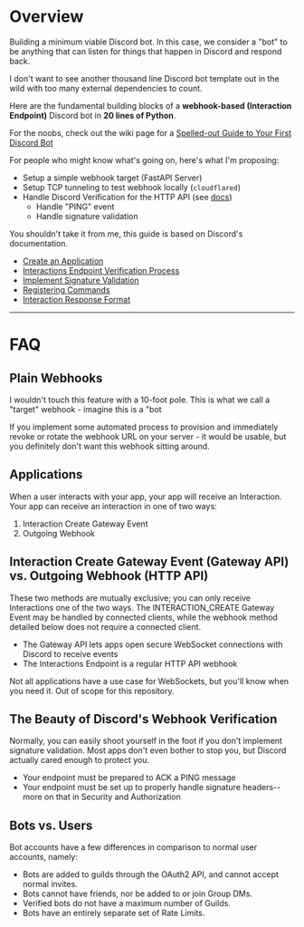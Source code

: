 # Overview
Building a minimum viable Discord bot. In this case, we consider a "bot" to be anything that can listen for things that happen in Discord and respond back.

I don't want to see another thousand line Discord bot template out in the wild with too many external dependencies to count. 

Here are the fundamental building blocks of a **webhook-based (Interaction Endpoint)** Discord bot in **20 lines of Python**.

For the noobs, check out the wiki page for a [Spelled-out Guide to Your First Discord Bot](https://github.com/hitorilabs/minibot/wiki/Spelled-out-Guide-to-Your-First-Discord-Bot)

For people who might know what's going on, here's what I'm proposing:
- Setup a simple webhook target (FastAPI Server)
- Setup TCP tunneling to test webhook locally (`cloudflared`)
- Handle Discord Verification for the HTTP API (see [docs](https://discord.com/developers/docs/tutorials/upgrading-to-application-commands#adding-an-interactions-endpoint-url))
  - Handle "PING" event
  - Handle signature validation

You shouldn't take it from me, this guide is based on Discord's documentation.
- [Create an Application](https://discord.com/developers/applications)
- [Interactions Endpoint Verification Process](https://discord.com/developers/docs/tutorials/upgrading-to-application-commands#adding-an-interactions-endpoint-url)
- [Implement Signature Validation](https://discord.com/developers/docs/interactions/receiving-and-responding#security-and-authorization)
- [Registering Commands](https://discord.com/developers/docs/interactions/application-commands#registering-a-command)
- [Interaction Response Format](https://discord.com/developers/docs/interactions/receiving-and-responding#responding-to-an-interaction)
---
# FAQ
## Plain Webhooks 
I wouldn't touch this feature with a 10-foot pole. This is what we call a "target" webhook - imagine this is a "bot

If you implement some automated process to provision and immediately revoke or rotate the webhook URL on your server - it would be usable, but you definitely don't want this webhook sitting around.

## Applications

When a user interacts with your app, your app will receive an Interaction. Your app can receive an interaction in one of two ways:

1. Interaction Create Gateway Event
2. Outgoing Webhook

## Interaction Create Gateway Event (Gateway API) vs. Outgoing Webhook (HTTP API)
These two methods are mutually exclusive; you can only receive Interactions one of the two ways. The INTERACTION_CREATE Gateway Event may be handled by connected clients, while the webhook method detailed below does not require a connected client.

- The Gateway API lets apps open secure WebSocket connections with Discord to receive events 
- The Interactions Endpoint is a regular HTTP API webhook

Not all applications have a use case for WebSockets, but you'll know when you need it. Out of scope for this repository.

## The Beauty of Discord's Webhook Verification

Normally, you can easily shoot yourself in the foot if you don't implement signature validation. Most apps don't even bother to stop you, but Discord actually cared enough to protect you.

- Your endpoint must be prepared to ACK a PING message
- Your endpoint must be set up to properly handle signature headers--more on that in Security and Authorization

## Bots vs. Users

Bot accounts have a few differences in comparison to normal user accounts, namely:

- Bots are added to guilds through the OAuth2 API, and cannot accept normal invites.
- Bots cannot have friends, nor be added to or join Group DMs.
- Verified bots do not have a maximum number of Guilds.
- Bots have an entirely separate set of Rate Limits.
